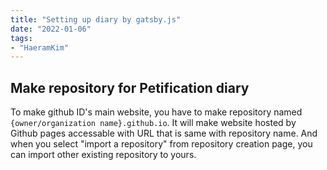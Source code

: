 ```yaml
---
title: "Setting up diary by gatsby.js"
date: "2022-01-06"
tags:
- "HaeramKim"
---
```

## Make repository for Petification diary
To make github ID's main website, you have to make repository named `{owner/organization name}.github.io`. It will make website hosted by Github pages accessable with URL that is same with repository name. And when you select "import a repository" from repository creation page, you can import other existing repository to yours.
